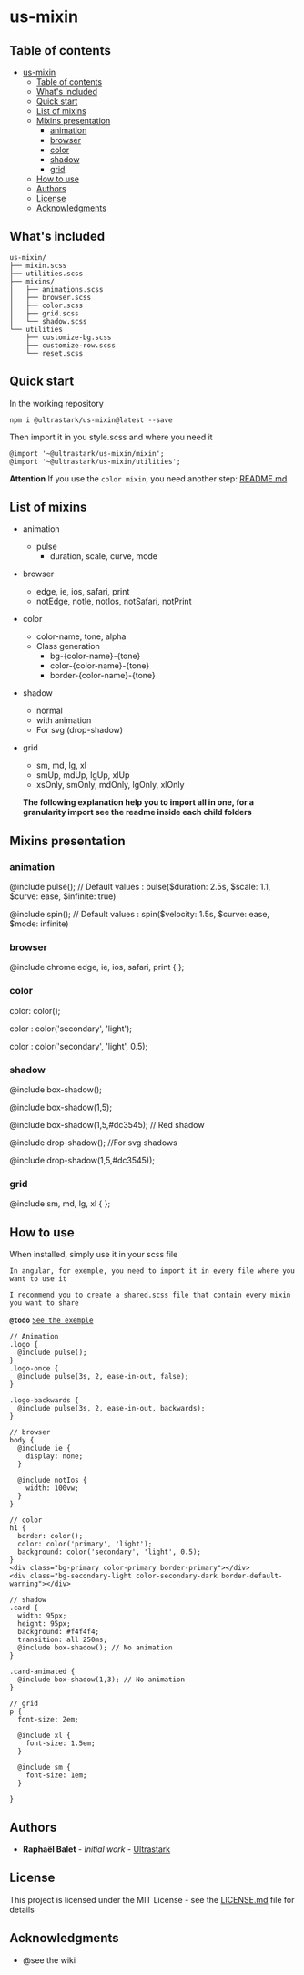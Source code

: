 # us-mixin

## Table of contents

- [us-mixin](#us-mixin)
  - [Table of contents](#table-of-contents)
  - [What's included](#whats-included)
  - [Quick start](#quick-start)
  - [List of mixins](#list-of-mixins)
  - [Mixins presentation](#mixins-presentation)
    - [animation](#animation)
    - [browser](#browser)
    - [color](#color)
    - [shadow](#shadow)
    - [grid](#grid)
  - [How to use](#how-to-use)
  - [Authors](#authors)
  - [License](#license)
  - [Acknowledgments](#acknowledgments)

## What's included

```
us-mixin/
├── mixin.scss
├── utilities.scss
├── mixins/
│   ├── animations.scss
│   ├── browser.scss
│   ├── color.scss
│   ├── grid.scss
│   └── shadow.scss
└── utilities
    ├── customize-bg.scss
    ├── customize-row.scss
    └── reset.scss
```

## Quick start

In the working repository

```
npm i @ultrastark/us-mixin@latest --save
```

Then import it in you style.scss and where you need it

```
@import '~@ultrastark/us-mixin/mixin';
@import '~@ultrastark/us-mixin/utilities';
```

**Attention**
If you use the `color mixin`, you need another step: [README.md](https://github.com/ultrastark/us-mixin/tree/master/color)


## List of mixins

- animation

  - pulse
    - duration, scale, curve, mode

- browser

  - edge, ie, ios, safari, print
  - notEdge, notIe, notIos, notSafari, notPrint

- color

  - color-name, tone, alpha
  - Class generation
    - bg-{color-name}-{tone}
    - color-{color-name}-{tone}
    - border-{color-name}-{tone}

- shadow

  - normal
  - with animation
  - For svg (drop-shadow)

- grid

  - sm, md, lg, xl
  - smUp, mdUp, lgUp, xlUp
  - xsOnly, smOnly, mdOnly, lgOnly, xlOnly

  **The following explanation help you to import all in one, for a granularity import see the readme inside each child folders**

## Mixins presentation

### animation

@include pulse(); // Default values : pulse($duration: 2.5s, $scale: 1.1, $curve: ease, $infinite: true)

@include spin(); // Default values : spin($velocity: 1.5s, $curve: ease, \$mode: infinite)

### browser

@include chrome edge, ie, ios, safari, print { };

### color

color: color();

color : color('secondary', 'light');

color : color('secondary', 'light', 0.5);

### shadow

@include box-shadow();

@include box-shadow(1,5);

@include box-shadow(1,5,#dc3545); // Red shadow

@include drop-shadow(); //For svg shadows

@include drop-shadow(1,5,#dc3545));

### grid

@include sm, md, lg, xl { };

## How to use

When installed, simply use it in your scss file

`In angular, for exemple, you need to import it in every file where you want to use it`

`I recommend you to create a shared.scss file that contain every mixin you want to share`

**`@todo`** [`See the exemple`](https://github.com/rbalet/us-mixin)

```
// Animation
.logo {
  @include pulse();
}
.logo-once {
  @include pulse(3s, 2, ease-in-out, false);
}

.logo-backwards {
  @include pulse(3s, 2, ease-in-out, backwards);
}

// browser
body {
  @include ie {
    display: none;
  }

  @include notIos {
    width: 100vw;
  }
}

// color
h1 {
  border: color();
  color: color('primary', 'light');
  background: color('secondary', 'light', 0.5);
}
<div class="bg-primary color-primary border-primary"></div>
<div class="bg-secondary-light color-secondary-dark border-default-warning"></div>

// shadow
.card {
  width: 95px;
  height: 95px;
  background: #f4f4f4;
  transition: all 250ms;
  @include box-shadow(); // No animation
}

.card-animated {
  @include box-shadow(1,3); // No animation
}

// grid
p {
  font-size: 2em;

  @include xl {
    font-size: 1.5em;
  }

  @include sm {
    font-size: 1em;
  }

}
```

## Authors

- **Raphaël Balet** - _Initial work_ - [Ultrastark](https://ultrastark.ch)

## License

This project is licensed under the MIT License - see the [LICENSE.md](LICENSE.md) file for details

## Acknowledgments

- @see the wiki
